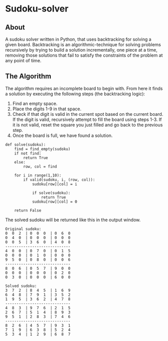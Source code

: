 # Sudoku-solver

## About

A sudoku solver written in Python, that uses backtracking for solving a given board. Backtracking is an algorithmic-technique for solving problems recursively by trying to build a solution incrementally, one piece at a time, removing those solutions that fail to satisfy the constraints of the problem at any point of time.

## The Algorithm

The algorithm requires an incomplete board to begin with. From here it finds a solution by executing the following steps (the backtracking logic):

1. Find an empty space.
2. Place the digits 1-9 in that space.
3. Check if that digit is valid in the current spot based on the current board. If the digit is valid, recursively attempt to fill the board using steps 1-3. If it is not valid, reset the square you just filled and go back to the previous step.
4. Once the board is full, we have found a solution.

```
def solve(sudoku):
    find = find_empty(sudoku)
    if not find:
        return True
    else:
        row, col = find

    for i in range(1,10):
        if valid(sudoku, i, (row, col)):
            sudoku[row][col] = i

            if solve(sudoku):
                return True
            sudoku[row][col] = 0

    return False
```
The solved sudoku will be returned like this in the output window. 
```
Original sudoku:
0  0  2  | 0  0  0  | 0  6  0
0  4  0  | 0  0  0  | 0  0  0
0  0  5  | 3  6  0  | 4  0  8
-----------------------------
4  0  0  | 0  7  0  | 0  1  5
0  0  0  | 0  1  0  | 0  0  0
9  5  0  | 0  8  0  | 0  0  6
-----------------------------
8  0  6  | 0  5  7  | 9  0  0
0  0  0  | 0  0  0  | 0  2  0
0  3  0  | 0  0  0  | 6  0  0

Solved sudoku:
3  7  2  | 8  4  5  | 1  6  9
6  4  8  | 7  9  1  | 3  5  2
1  9  5  | 3  6  2  | 4  7  8
-----------------------------
4  8  3  | 9  7  6  | 2  1  5
2  6  7  | 5  1  4  | 8  9  3
9  5  1  | 2  8  3  | 7  4  6
-----------------------------
8  2  6  | 4  5  7  | 9  3  1
7  1  9  | 6  3  8  | 5  2  4
5  3  4  | 1  2  9  | 6  8  7
```
